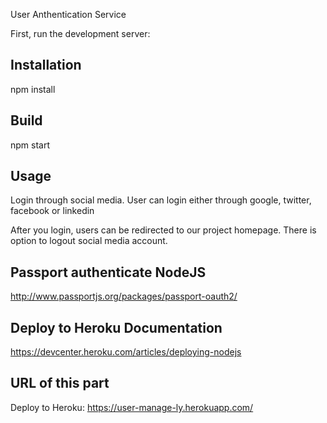 User Anthentication Service 

First, run the development server: 
## Installation
npm install 

## Build 
npm start 

## Usage
Login through social media.
User can login either through google, twitter, facebook or linkedin 

After you login, users can be redirected to our project homepage.
There is option to logout social media account. 

## Passport authenticate NodeJS
http://www.passportjs.org/packages/passport-oauth2/

## Deploy to Heroku Documentation 
https://devcenter.heroku.com/articles/deploying-nodejs

## URL of this part 
Deploy to Heroku: https://user-manage-ly.herokuapp.com/


